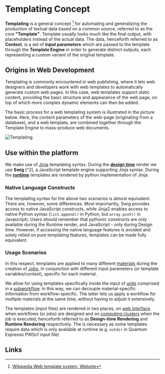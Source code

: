 # Templating Concept

**Templating** is a general concept [^1] for automating and generalizing the production of textual data based on a common source, referred to as the core **"Template"**. Template usually looks much like the final output, with placeholders instead of the actual data. The data, henceforth referred to as **Context**, is a set of **input parameters** which are passed to the template through the **Template Engine** in order to generate distinct outputs, each representing a custom variant of the original template.

## Origins in Web Development

Templating is commonly encountered in web publishing, where it lets web designers and developers work with web templates to automatically generate custom web pages. In this case, web templates support static content, providing the basic structure and appearance of the web page, on top of which more complex dynamic elements can then be added.

The basic process for a web templating system is illustrated in the picture below. Here, the content parameters of the web-page (originating from a database), and a web template, are combined together through the Template Engine to mass-produce web documents.

![Templating](../../images/workflows/templating.png "Templating")

## Use within the platform

We make use of [Jinja](jinja.md) templating syntax. During the [**design time**](concept.md#template-rendering) render we use **Swig** [^2], a JavaScript template engine supporting Jinja syntax. During the [**runtime**](concept.md#template-rendering) templates are rendered by python implementation of Jinja. 

### Native Language Constructs

The templating syntax for the above two scenarios is almost equivalent. There are, however, some differences. Most importantly, Swig provides access to native JavaScript constructs, while Jinja2 enables access to native Python syntax (`list.append()` in Python, but `array.push()` in Javascript). Users should remember that pythonic constructs are only available during the Runtime render, and JavaScript - only during Design time. However, if accessing the native language features is avoided and solely relied on pure templating features, templates can be made fully equivalent.

### Usage Scenarios

In this respect, templates are applied to many different [materials](../../materials/overview.md) during the creation of [Jobs](../../jobs/overview.md), in conjunction with different input parameters (or template variables/context), specific for each material. 

We allow for using templates specifically inside the input of [units](../components/units.md) comprised in a [subworkflow](../components/subworkflows.md). In this way, we can decouple material-specific information from workflow-specific. The latter lets us apply a workflow for multiple materials at the same time, without having to adjust it extensively.

The templates (input files) are rendered in two places, on [web interface](../../ui/overview.md) when workflows (or jobs) are designed and on [computing clusters](../../infrastructure/clusters/overview.md) when the job is executed, henceforth referred to as **Design-time Rendering** and **Runtime Rendering** respectively. The is necessary as some templates require data which is only available at runtime (e.g. `outdir` in Quantum Espresso PWScf input file) 

## Links

[^1]: [Wikipedia Web template system, Website](https://en.wikipedia.org/wiki/Web_template_system)
